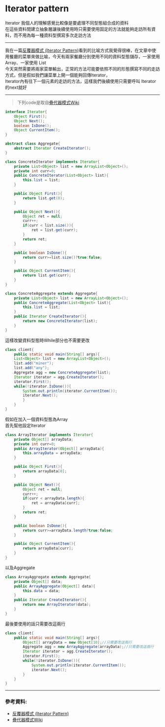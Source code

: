 # Iterator pattern 
Iterator 我個人的理解感覺比較像是要處理不同型態組合成的資料</br>
在這些資料間建立抽象層讓後續使用時只需要使用固定的方法就能夠走訪所有資料，而不用為每一種資料型撰寫多次走訪方法

---
我在一篇[反覆器模式 (Iterator Pattern)](http://corrupt003-design-pattern.blogspot.com/2016/07/iterator-pattern.html)看到的比喻方式我覺得很棒，在文章中使用餐廳的菜單來做比喻，今天有兩家餐廳分別使用不同的資料型態儲存，一家使用 Array、一家使用 List </br>
今天突然需要將兩家菜單輸出，正常的方法可能要依照不同的形態撰寫不同的走訪方式，但是假如我們讓菜單上開一個能夠回傳Iterator，</br>
Iterator內有往下一個元素的走訪的方法，這樣我們後續使用只需要呼叫 Iterator的next就好

---
> 下列code是取自[疊代器模式Wiki](https://zh.wikipedia.org/wiki/%E8%BF%AD%E4%BB%A3%E5%99%A8%E6%A8%A1%E5%BC%8F)</br>
``` java
interface Iterator{
    Object First();
    Object Next();
    boolean IsDone();
    Object CurrentItem();
}

abstract class Aggregate{
    abstract Iterator CreateIterator();
}

class ConcreteIterator implements Iterator{
    private List<Object> list = new ArrayList<Object>();
    private int curr=0;
    public ConcreteIterator(List<Object> list){
        this.list = list;
    }

    public Object First(){
        return list.get(0);
    }

    public Object Next(){
        Object ret = null;
        curr++;
        if(curr < list.size()){
            ret = list.get(curr);
        }
        return ret;
    }

    public boolean IsDone(){
        return curr>=list.size()?true:false;
    }

    public Object CurrentItem(){
        return list.get(curr);
    }
}

class ConcreteAggregate extends Aggregate{
    private List<Object> list = new ArrayList<Object>();
    public ConcreteAggregate(List<Object> list){
        this.list = list;
    }
    public Iterator CreateIterator(){
        return new ConcreteIterator(list);
    }
}
```
這樣改變資料型態時While部分也不需要更改
``` java
class client{
    public static void main(String[] args){
    List<Object> list = new ArrayList<Object>();
    list.add("miner");
    list.add("any");
    Aggregate agg = new ConcreteAggregate(list);
    Iterator iterator = agg.CreateIterator();
    iterator.First();
    while(!iterator.IsDone()){
        System.out.println(iterator.CurrentItem());
        iterator.Next();
        }
    }
}
```
假如在加入一個資料型態為Array</br>
首先幫他設定Iterator
``` java
class ArrayIterator implements Iterator{
    private Object[] arrayData;
    private int curr=0;
    public ArrayIterator(Object[] arrayData){
        this.arrayData = arrayData;
    }

    public Object First(){
        return arrayData[0];
    }

    public Object Next(){
        Object ret = null;
        curr++;
        if(curr < arrayData.length){
            ret = arrayData[curr];
        }
        return ret;
    }

    public boolean IsDone(){
        return curr>=arrayData.length?true:false;
    }

    public Object CurrentItem(){
        return arrayData[curr];
    }
}
```
以及Aggregate
``` java
class ArrayAggregate extends Aggregate{
    private Object[] data;
    public ArrayAggregate(Object[] data){
        this.data = data;
    }
    public Iterator CreateIterator(){
        return new ArrayIterator(data);
    }
}
```
最後要使用的話只需要改這兩行
``` java
class client{
    public static void main(String[] args){
        Object[] arrayData = new Object[10];//只需要改這兩行
        Aggregate agg = new ArrayAggregate(arrayData);//只需要改這兩行
        Iterator iterator = agg.CreateIterator();
        iterator.First();
        while(!iterator.IsDone()){
            System.out.println(iterator.CurrentItem());
            iterator.Next();
        }
    }
}
```

---
### 參考資料: </br>
* [反覆器模式 (Iterator Pattern)](http://corrupt003-design-pattern.blogspot.com/2016/07/iterator-pattern.html)</br> 
* [疊代器模式Wiki](https://zh.wikipedia.org/wiki/%E8%BF%AD%E4%BB%A3%E5%99%A8%E6%A8%A1%E5%BC%8F)